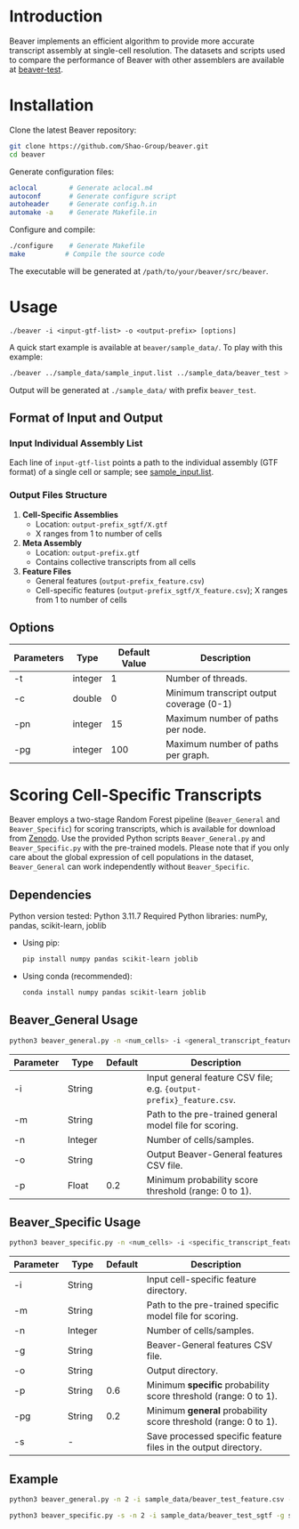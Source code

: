 # Introduction

Beaver implements an efficient algorithm to provide more accurate transcript assembly at single-cell resolution.
The datasets and scripts used to compare the performance of Beaver with other assemblers are available at
[beaver-test](https://github.com/Shao-Group/beaver-test).

# Installation

Clone the latest Beaver repository:

```bash
git clone https://github.com/Shao-Group/beaver.git
cd beaver
```

Generate configuration files:

```bash
aclocal        # Generate aclocal.m4
autoconf       # Generate configure script
autoheader     # Generate config.h.in
automake -a    # Generate Makefile.in
```

Configure and compile:

```bash
./configure    # Generate Makefile
make          # Compile the source code
```

The executable will be generated at `/path/to/your/beaver/src/beaver`.

# Usage

```
./beaver -i <input-gtf-list> -o <output-prefix> [options]
```

A quick start example is available at `beaver/sample_data/`. To play with this example:

```bash
./beaver ../sample_data/sample_input.list ../sample_data/beaver_test > test.log
```

Output will be generated at `./sample_data/` with prefix `beaver_test`.

## Format of Input and Output

### Input Individual Assembly List

 Each line of `input-gtf-list` points a path to the individual assembly (GTF format) of a single cell or sample; see [sample_input.list](https://github.com/Shao-Group/beaver/blob/master/sample_data/sample_input.list).

### Output Files Structure

1. **Cell-Specific Assemblies**
   * Location: `output-prefix_sgtf/X.gtf`
   * X ranges from 1 to number of cells
2. **Meta Assembly**
   - Location: `output-prefix.gtf`
   - Contains collective transcripts from all cells
3. **Feature Files**
   - General features (`output-prefix_feature.csv`)
   - Cell-specific features (`output-prefix_sgtf/X_feature.csv`); X ranges from 1 to number of cells

## Options

| Parameters | Type    | Default Value | Description                              |
| ---------- | ------- | ------------- | ---------------------------------------- |
| -t         | integer | 1             | Number of threads.                       |
| -c         | double  | 0             | Minimum transcript output coverage (0-1) |
| -pn        | integer | 15            | Maximum number of paths per node.        |
| -pg        | integer | 100           | Maximum number of paths per graph.       |

# Scoring Cell-Specific Transcripts

Beaver employs a two-stage Random Forest pipeline (`Beaver_General` and `Beaver_Specific`) for scoring transcripts, which is available for download from [Zenodo](https://doi.org/10.5281/zenodo.14014750). Use the provided Python scripts `Beaver_General.py` and `Beaver_Specific.py` with the pre-trained models. Please note that if you only care about the global expression of cell populations in the dataset, `Beaver_General` can work independently without `Beaver_Specific`.

## Dependencies

Python version tested: Python 3.11.7
Required Python libraries: numPy, pandas, scikit-learn, joblib

- Using pip:

  ```bash
  pip install numpy pandas scikit-learn joblib
  ```

- Using conda (recommended):

  ```bash
  conda install numpy pandas scikit-learn joblib
  ```

## Beaver_General Usage

```bash
python3 beaver_general.py -n <num_cells> -i <general_transcript_feature_csv> -m <pretrained_general_model.joblib> -o <general_features>
```

| Parameter | Type    | Default | Description                                                  |
| --------- | ------- | ------- | ------------------------------------------------------------ |
| -i        | String  |         | Input general feature CSV file; e.g. `{output-prefix}_feature.csv`. |
| -m        | String  |         | Path to the pre-trained general model file for scoring.      |
| -n        | Integer |         | Number of cells/samples.                                     |
| -o        | String  |         | Output Beaver-General features CSV file.                                            |
| -p        | Float   | 0.2     | Minimum probability score threshold (range: 0 to 1).         |

## Beaver_Specific Usage

```bash
python3 beaver_specific.py -n <num_cells> -i <specific_transcript_feature_dir> -g <general_features> -m <pretrained_specific_model.joblib> -o <output_specific_dir>
```

| Parameter | Type    | Default | Description                                                  |
| --------- | ------- | ------- | ------------------------------------------------------------ |
| -i        | String  |         | Input cell-specific feature directory.                       |
| -m        | String  |         | Path to the pre-trained specific model file for scoring.     |
| -n        | Integer |         | Number of cells/samples.                                     |
| -g        | String  |         | Beaver-General features CSV file.                      |
| -o        | String  |         | Output directory.                                            |
| -p        | String  | 0.6     | Minimum **specific** probability score threshold (range: 0 to 1). |
| -pg       | String  | 0.2     | Minimum **general** probability score threshold (range: 0 to 1). |
| -s        | -       |         | Save processed specific feature files in the output directory. |

## Example

```bash
python3 beaver_general.py -n 2 -i sample_data/beaver_test_feature.csv -m model_real_HEK293T_meta_roc=0.824.joblib -p 0.2 -o sample_data/beaver_general_scores.csv
```

```bash
python3 beaver_specific.py -s -n 2 -i sample_data/beaver_test_sgtf -g sample_data/beaver_general_scores.csv -m model_real_HEK293T_specific_roc=0.796.joblib -p 0.8 -pg 0.2 -o sample_data/beaver_test_specific
```

